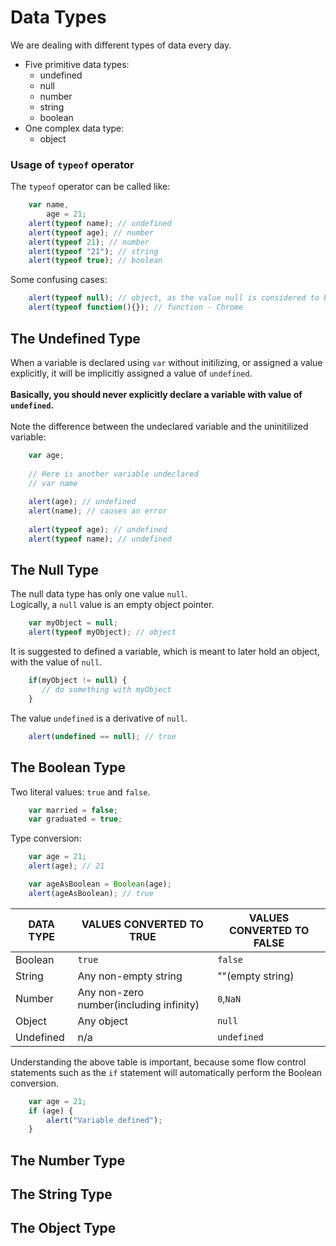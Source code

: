# Data Types
We are dealing with different types of data every day. <br />
* Five primitive data types:
  * undefined
  * null
  * number
  * string
  * boolean
* One complex data type:
  * object

### Usage of `typeof` operator
The `typeof` operator can be called like:

```javascript
    var name,
        age = 21;
    alert(typeof name); // undefined
    alert(typeof age); // number
    alert(typeof 21); // number
    alert(typeof "21"); // string
    alert(typeof true); // boolean
```

Some confusing cases:

```javascript
    alert(typeof null); // object, as the value null is considered to be an empty object reference
    alert(typeof function(){}); // function - Chrome
```

## The Undefined Type
When a variable is declared using `var` without initilizing, or assigned a value explicitly,
it will be implicitly assigned a value of `undefined`. <br />
<br />
**Basically, you should never explicitly declare a variable with value of `undefined`.**<br />
<br />
Note the difference between the undeclared variable and the uninitilized variable:

```javascript
    var age;
    
    // Here is another variable undeclared
    // var name
    
    alert(age); // undefined
    alert(name); // causes an error
    
    alert(typeof age); // undefined
    alert(typeof name); // undefined 
```

## The Null Type
The null data type has only one value `null`.<br />
Logically, a `null` value is an empty object pointer.

```javascript
    var myObject = null;
    alert(typeof myObject); // object
```
    
It is suggested to defined a variable, which is meant to later hold an object, with the value of `null`.

```javascript
    if(myObject != null) {
       // do something with myObject
    }
```

The value `undefined` is a derivative of `null`.

```javascript
    alert(undefined == null); // true
```
## The Boolean Type
Two literal values: `true` and `false`.

```javascript
    var married = false;
    var graduated = true;
```

Type conversion:

```javascript
    var age = 21;
    alert(age); // 21

    var ageAsBoolean = Boolean(age);
    alert(ageAsBoolean); // true
```

|**DATA TYPE**|**VALUES CONVERTED TO TRUE**|**VALUES CONVERTED TO FALSE**|
|-----|-----|-----|
|Boolean|`true`|`false`|
|String|Any non-empty string|""(empty string)|
|Number|Any non-zero number(including infinity)|`0`,`NaN`|
|Object|Any object|`null`|
|Undefined|n/a|`undefined`|

Understanding the above table is important, because some flow control statements such as the `if` statement will automatically perform the Boolean conversion.

```javascript
    var age = 21;
    if (age) {
        alert("Variable defined");
    }
```

## The Number Type

## The String Type

## The Object Type
    
